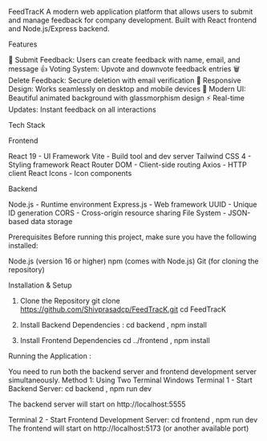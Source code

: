 FeedTracK
A modern web application platform that allows users to submit and manage feedback for company development. Built with React frontend and Node.js/Express backend.

Features

📝 Submit Feedback: Users can create feedback with name, email, and message
👍 Voting System: Upvote and downvote feedback entries
🗑️ Delete Feedback: Secure deletion with email verification
📱 Responsive Design: Works seamlessly on desktop and mobile devices
🎨 Modern UI: Beautiful animated background with glassmorphism design
⚡ Real-time Updates: Instant feedback on all interactions

Tech Stack

Frontend

React 19 - UI Framework
Vite - Build tool and dev server
Tailwind CSS 4 - Styling framework
React Router DOM - Client-side routing
Axios - HTTP client
React Icons - Icon components

Backend

Node.js - Runtime environment
Express.js - Web framework
UUID - Unique ID generation
CORS - Cross-origin resource sharing
File System - JSON-based data storage

Prerequisites
Before running this project, make sure you have the following installed:

Node.js (version 16 or higher)
npm (comes with Node.js)
Git (for cloning the repository)


Installation & Setup

1. Clone the Repository
git clone https://github.com/Shivprasadcp/FeedTracK.git
cd FeedTracK

2. Install Backend Dependencies :
cd backend , 
npm install

3. Install Frontend Dependencies
cd ../frontend ,
npm install

Running the Application :

You need to run both the backend server and frontend development server simultaneously.
Method 1: Using Two Terminal Windows
Terminal 1 - Start Backend Server:
cd backend , 
npm run dev

The backend server will start on http://localhost:5555

Terminal 2 - Start Frontend Development Server:
cd frontend ,
npm run dev
The frontend will start on http://localhost:5173 (or another available port)